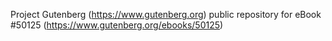 Project Gutenberg (https://www.gutenberg.org) public repository for
eBook #50125 (https://www.gutenberg.org/ebooks/50125)
